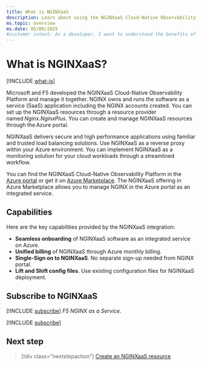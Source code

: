 ```yaml
---
title: What is NGINXaaS
description: Learn about using the NGINXaaS Cloud-Native Observability Platform in Azure Marketplace, including the key capabilities provided by the NGINXaaS integration.
ms.topic: overview
ms.date: 05/09/2025
#customer intent: As a developer, I want to understand the benefits of using NGINXaaS integrated with Azure. 
---
```


# What is NGINXaaS?

[!INCLUDE [what-is](../includes/what-is.md)]

Microsoft and F5 developed the NGINXaaS Cloud-Native Observability Platform and manage it together. NGINX owns and runs the software as a service (SaaS) application including the NGINX accounts created. You can set up the NGINXaaS resources through a resource provider named *Nginx.NginxPlus*. You can create and manage NGINXaaS resources through the Azure portal.

NGINXaaS delivers secure and high performance applications using familiar and trusted load balancing solutions. Use NGINXaaS as a reverse proxy within your Azure environment. You can implement NGINXaaS as a monitoring solution for your cloud workloads through a streamlined workflow.

You can find the NGINXaaS Cloud-Native Observability Platform in the [Azure portal](https://portal.azure.com/#view/HubsExtension/BrowseResource/resourceType/NGINX.NGINXPLUS%2FnginxDeployments) or get it on [Azure Marketplace](https://azuremarketplace.microsoft.com/marketplace/apps/f5-networks.f5-nginx-for-azure?tab=Overview). The NGINXaaS offering in Azure Marketplace allows you to manage NGINX in the Azure portal as an integrated service.

## Capabilities

Here are the key capabilities provided by the NGINXaaS integration:

- **Seamless onboarding** of NGINXaaS software as an integrated service on Azure.
- **Unified billing** of NGINXaaS through Azure monthly billing.
- **Single-Sign on to NGINXaaS**. No separate sign-up needed from NGINX portal.
- **Lift and Shift config files**. Use existing configuration files for NGINXaaS deployment.

## Subscribe to NGINXaaS

[!INCLUDE [subscribe](../includes/subscribe.md)] *F5 NGINX as a Service*.

[!INCLUDE [subscribe](../includes/subscribe-from-azure-portal.md)]

## Next step

> [!div class="nextstepaction"]
> [Create an NGINXaaS resource](create.md)
